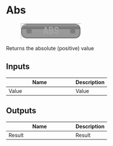 # Abs

<div align="left" data-full-width="false">

<figure><img src="../../../../api/Math/Operators/Abs.png" alt=""><figcaption></figcaption></figure>

</div>

Returns the absolute (positive) value

## Inputs

<table><thead><tr><th width="170">Name</th><th>Description</th></tr></thead><tbody><tr><td>Value</td><td>Value</td></tr></tbody></table>

## Outputs

<table><thead><tr><th width="170">Name</th><th>Description</th></tr></thead><tbody><tr><td>Result</td><td>Result</td></tr></tbody></table>
